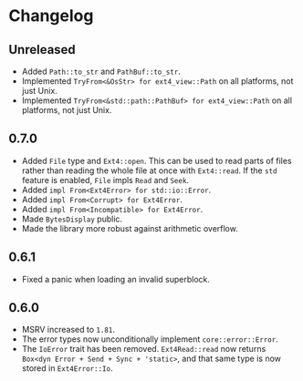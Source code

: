 # Changelog

## Unreleased

* Added `Path::to_str` and `PathBuf::to_str`.
* Implemented `TryFrom<&OsStr> for ext4_view::Path` on all platforms,
  not just Unix.
* Implemented `TryFrom<&std::path::PathBuf> for ext4_view::Path` on all
  platforms, not just Unix.

## 0.7.0

* Added `File` type and `Ext4::open`. This can be used to read parts of
  files rather than reading the whole file at once with `Ext4::read`. If
  the `std` feature is enabled, `File` impls `Read` and `Seek`.
* Added `impl From<Ext4Error> for std::io::Error`.
* Added `impl From<Corrupt> for Ext4Error`.
* Added `impl From<Incompatible> for Ext4Error`.
* Made `BytesDisplay` public.
* Made the library more robust against arithmetic overflow.

## 0.6.1

* Fixed a panic when loading an invalid superblock.

## 0.6.0

* MSRV increased to `1.81`.
* The error types now unconditionally implement `core::error::Error`.
* The `IoError` trait has been removed. `Ext4Read::read` now returns
  `Box<dyn Error + Send + Sync + 'static>`, and that same type is now
  stored in `Ext4Error::Io`.
